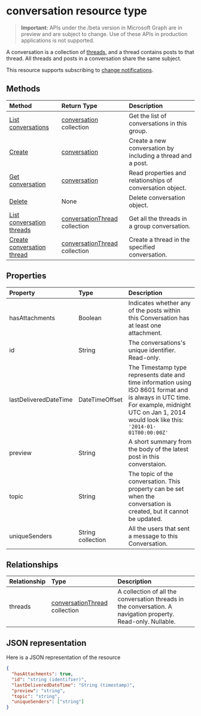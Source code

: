 # conversation resource type

> **Important:** APIs under the /beta version in Microsoft Graph are in preview and are subject to change. Use of these APIs in production applications is not supported.

A conversation is a collection of [threads](conversationthread.md), and a thread contains posts to that thread. All threads and posts in a conversation share the same subject.

This resource supports subscribing to [change notifications](../../../concepts/webhooks.md).

## Methods

| Method       | Return Type  |Description|
|:---------------|:--------|:----------|
|[List conversations](../api/group_list_conversations.md) | [conversation](conversation.md) collection |Get the list of conversations in this group.|
|[Create](../api/group_post_conversations.md) |[conversation](conversation.md)| Create a new conversation by including a thread and a post.|
|[Get conversation](../api/conversation_get.md) | [conversation](conversation.md) |Read properties and relationships of conversation object.|
|[Delete](../api/conversation_delete.md) | None |Delete conversation object. |
|[List conversation threads](../api/conversation_list_threads.md) |[conversationThread](conversationthread.md) collection| Get all the threads in a group conversation.|
|[Create conversation thread](../api/conversation_post_threads.md) |[conversationThread](conversationthread.md) collection| Create a thread in the specified conversation.|

## Properties
| Property	   | Type	|Description|
|:---------------|:--------|:----------|
|hasAttachments|Boolean|Indicates whether any of the posts within this Conversation has at least one attachment.|
|id|String|The conversations's unique identifier. Read-only.|
|lastDeliveredDateTime|DateTimeOffset|The Timestamp type represents date and time information using ISO 8601 format and is always in UTC time. For example, midnight UTC on Jan 1, 2014 would look like this: `'2014-01-01T00:00:00Z'`|
|preview|String|A short summary from the body of the latest post in this converstaion.|
|topic|String|The topic of the conversation. This property can be set when the conversation is created, but it cannot be updated.|
|uniqueSenders|String collection|All the users that sent a message to this Conversation.|

## Relationships
| Relationship | Type	|Description|
|:---------------|:--------|:----------|
|threads|[conversationThread](conversationthread.md) collection|A collection of all the conversation threads in the conversation. A navigation property. Read-only. Nullable.|

## JSON representation

Here is a JSON representation of the resource

<!-- {
  "blockType": "resource",
  "optionalProperties": [
    "threads"
  ],
  "keyProperty": "id",
  "@odata.type": "microsoft.graph.conversation"
}-->

```json
{
  "hasAttachments": true,
  "id": "string (identifier)",
  "lastDeliveredDateTime": "String (timestamp)",
  "preview": "string",
  "topic": "string",
  "uniqueSenders": ["string"]
}

```


<!-- uuid: 8fcb5dbc-d5aa-4681-8e31-b001d5168d79
2015-10-25 14:57:30 UTC -->
<!-- {
  "type": "#page.annotation",
  "description": "conversation resource",
  "keywords": "",
  "section": "documentation",
  "tocPath": ""
}-->
